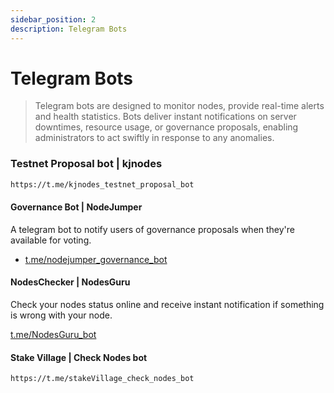 ```yaml
---
sidebar_position: 2
description: Telegram Bots 
---
```


# Telegram Bots

> Telegram bots are designed to monitor nodes, provide real-time alerts and health statistics. Bots deliver instant notifications on server downtimes, resource usage, or governance proposals, enabling administrators to act swiftly in response to any anomalies.

### Testnet Proposal bot | kjnodes
```bash
https://t.me/kjnodes_testnet_proposal_bot
```

#### Governance Bot | NodeJumper
A telegram bot to notify users of governance proposals when they're available for voting.

- [t.me/nodejumper_governance_bot](https://t.me/nodejumper_governance_bot)


#### NodesChecker | NodesGuru
Check your nodes status online and receive instant notification if something is wrong with your node.

[t.me/NodesGuru_bot](https://t.me/NodesGuru_bot)


#### Stake Village | Check Nodes bot
```bash
https://t.me/stakeVillage_check_nodes_bot
```
